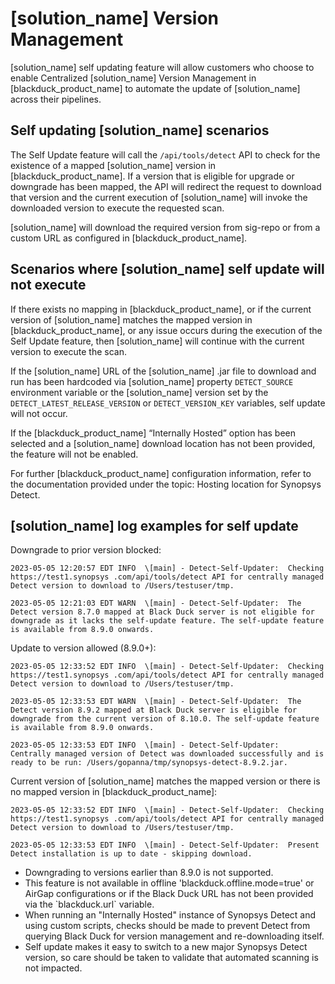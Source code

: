 # [solution_name] Version Management

[solution_name] self updating feature will allow customers who choose to enable Centralized [solution_name] Version Management in [blackduck_product_name] to automate the update of [solution_name] across their pipelines.

## Self updating [solution_name] scenarios

The Self Update feature will call the `/api/tools/detect` API to check for the existence of a mapped [solution_name] version in [blackduck_product_name]. If a version that is eligible for upgrade or downgrade has been mapped, the API will redirect the request to download that version and the current execution of [solution_name] will invoke the downloaded version to execute the requested scan. 

[solution_name] will download the required version from sig-repo or from a custom URL as configured in [blackduck_product_name].

## Scenarios where [solution_name] self update will not execute

If there exists no mapping in [blackduck_product_name], or if the current version of [solution_name] matches the mapped version in [blackduck_product_name], or any issue occurs during the execution of the Self Update feature, then [solution_name] will continue with the current version to execute the scan.

If the [solution_name] URL of the [solution_name] .jar file to download and run has been hardcoded via [solution_name] property `DETECT_SOURCE` environment variable or the [solution_name] version set by the `DETECT_LATEST_RELEASE_VERSION` or `DETECT_VERSION_KEY` variables, self update will not occur.

If the [blackduck_product_name] “Internally Hosted” option has been selected and a [solution_name] download location has not been provided, the feature will not be enabled.

For further [blackduck_product_name] configuration information, refer to the documentation provided under the topic:
<xref href="DetectLocation.dita" scope="peer"> Hosting location for Synopsys Detect.
<data name="facets" value="pubname=bd-hub"/>

## [solution_name] log examples for self update

Downgrade to prior version blocked:  

``` 
2023-05-05 12:20:57 EDT INFO  \[main] - Detect-Self-Updater:  Checking https://test1.synopsys‎ .com/api/tools/detect API for centrally managed Detect version to download to /Users/testuser/tmp.   

2023-05-05 12:21:03 EDT WARN  \[main] - Detect-Self-Updater:  The Detect version 8.7.0 mapped at Black Duck server is not eligible for downgrade as it lacks the self-update feature. The self-update feature is available from 8.9.0 onwards.
```

Update to version allowed (8.9.0+):   

```
2023-05-05 12:33:52 EDT INFO  \[main] - Detect-Self-Updater:  Checking https://test1.synopsys‎ .com/api/tools/detect API for centrally managed Detect version to download to /Users/testuser/tmp.  

2023-05-05 12:33:53 EDT WARN  \[main] - Detect-Self-Updater:  The Detect version 8.9.2 mapped at Black Duck server is eligible for downgrade from the current version of 8.10.0. The self-update feature is available from 8.9.0 onwards.

2023-05-05 12:33:53 EDT INFO  \[main] - Detect-Self-Updater:  Centrally managed version of Detect was downloaded successfully and is ready to be run: /Users/gopanna/tmp/synopsys-detect-8.9.2.jar.
```

Current version of [solution_name] matches the mapped version or there is no mapped version in [blackduck_product_name]:   

```
2023-05-05 12:33:52 EDT INFO  \[main] - Detect-Self-Updater:  Checking https://test1.synopsys‎ .com/api/tools/detect API for centrally managed Detect version to download to /Users/testuser/tmp.  

2023-05-05 12:33:53 EDT INFO  \[main] - Detect-Self-Updater:  Present Detect installation is up to date - skipping download.
```

<note type="important">
<ul>
<li>
Downgrading to versions earlier than 8.9.0 is not supported. 
</li>
<li>  
This feature is not available in offline 'blackduck.offline.mode=true' or AirGap configurations or if the Black Duck URL has not been provided via the `blackduck.url` variable.
<li>
When running an "Internally Hosted" instance of Synopsys Detect and using custom scripts, checks should be made to prevent Detect from querying Black Duck for version management and re-downloading itself.
<li>
Self update makes it easy to switch to a new major Synopsys Detect version, so care should be taken to validate that automated scanning is not impacted.
</li>
</ul>
</note>

